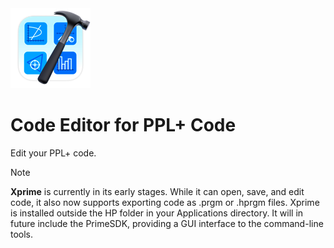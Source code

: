 <img src="https://github.com/Insoft-UK/PrimeSDK/blob/main/Xprime/Xprime/Assets.xcassets/AppIcon.appiconset/128pt.png" />

# Code Editor for PPL+ Code
Edit your PPL+ code.

>[!NOTE]
**Xprime** is currently in its early stages. While it can open, save, and edit code, it also now supports exporting code as .prgm or .hprgm files.
Xprime is installed outside the HP folder in your Applications directory. It will in future include the PrimeSDK, providing a GUI interface to the command-line tools.
